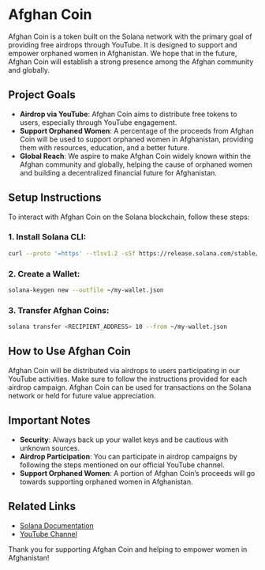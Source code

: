 
# Afghan Coin

Afghan Coin is a token built on the Solana network with the primary goal of providing free airdrops through YouTube. It is designed to support and empower orphaned women in Afghanistan. We hope that in the future, Afghan Coin will establish a strong presence among the Afghan community and globally.

## Project Goals
- **Airdrop via YouTube**: Afghan Coin aims to distribute free tokens to users, especially through YouTube engagement.
- **Support Orphaned Women**: A percentage of the proceeds from Afghan Coin will be used to support orphaned women in Afghanistan, providing them with resources, education, and a better future.
- **Global Reach**: We aspire to make Afghan Coin widely known within the Afghan community and globally, helping the cause of orphaned women and building a decentralized financial future for Afghanistan.

## Setup Instructions

To interact with Afghan Coin on the Solana blockchain, follow these steps:

### 1. Install Solana CLI:
   ```bash
   curl --proto '=https' --tlsv1.2 -sSf https://release.solana.com/stable/install/releases/v1.10.28/solana-release-x86_64-unknown-linux-gnu.tar.bz2 | tar -xj
   ```

### 2. Create a Wallet:
   ```bash
   solana-keygen new --outfile ~/my-wallet.json
   ```

### 3. Transfer Afghan Coins:
   ```bash
   solana transfer <RECIPIENT_ADDRESS> 10 --from ~/my-wallet.json
   ```

## How to Use Afghan Coin

Afghan Coin will be distributed via airdrops to users participating in our YouTube activities. Make sure to follow the instructions provided for each airdrop campaign. Afghan Coin can be used for transactions on the Solana network or held for future value appreciation.

## Important Notes
- **Security**: Always back up your wallet keys and be cautious with unknown sources.
- **Airdrop Participation**: You can participate in airdrop campaigns by following the steps mentioned on our official YouTube channel.
- **Support Orphaned Women**: A portion of Afghan Coin’s proceeds will go towards supporting orphaned women in Afghanistan.

## Related Links
- [Solana Documentation](https://docs.solana.com/)
- [YouTube Channel](<Your YouTube Channel URL>)

Thank you for supporting Afghan Coin and helping to empower women in Afghanistan!
